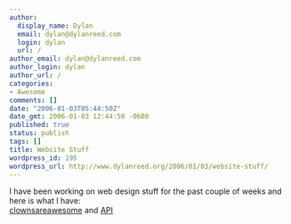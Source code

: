 ```yaml
---
author:
  display_name: Dylan
  email: dylan@dylanreed.com
  login: dylan
  url: /
author_email: dylan@dylanreed.com
author_login: dylan
author_url: /
categories:
- Awesome
comments: []
date: "2006-01-03T05:44:50Z"
date_gmt: 2006-01-03 12:44:50 -0600
published: true
status: publish
tags: []
title: Website Stuff
wordpress_id: 195
wordpress_url: http://www.dylanreed.org/2006/01/03/website-stuff/
---
```


I have been working on web design stuff for the past couple of weeks and here is what I have:  
[clownsareawesome][1] and [API][2]

   [1]: http://www.clownsareawesome.com
   [2]: http://www.clownsareawesome.com/api/index.html

